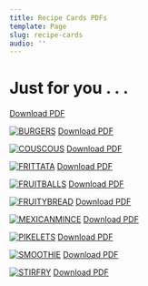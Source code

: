 ```yaml
---
title: Recipe Cards PDFs
template: Page
slug: recipe-cards
audio: ''
---
```

# Just for you . . .  
[Download PDF](/images/uploads/LEQLD_RecipeCard_BIRCHER_MUESLI.pdf)

[![BURGERS](/images/uploads/BURGERS.jpg)](/images/uploads/LEQLD_RecipeCard_BURGERS.pdf)
[Download PDF](/images/uploads/LEQLD_RecipeCard_BURGERS.pdf)

[![COUSCOUS](/images/uploads/COUSCOUS.jpg)](/images/uploads/LEQLD_RecipeCard_COUSCOUS.pdf)
[Download PDF](/images/uploads/LEQLD_RecipeCard_COUSCOUS.pdf)

[![FRITTATA](/images/uploads/FRITTATA.jpg)](/images/uploads/LEQLD_RecipeCard_FRITTATA.pdf)
[Download PDF](/images/uploads/LEQLD_RecipeCard_FRITTATA.pdf)

[![FRUITBALLS](/images/uploads/FRUITBALLS.jpg)](/images/uploads/LEQLD_RecipeCard_FRUITBALLS.pdf)
[Download PDF](/images/uploads/LEQLD_RecipeCard_FRUITBALLS.pdf)

[![FRUITYBREAD](/images/uploads/FRUITYBREAD.jpg)](/images/uploads/LEQLD_RecipeCard_FRUITYBREAD.pdf)
[Download PDF](/images/uploads/LEQLD_RecipeCard_FRUITYBREAD.pdf)

[![MEXICANMINCE](/images/uploads/MEXICANMINCE.jpg)](/images/uploads/LEQLD_RecipeCard_MEXICANMINCE.pdf)
[Download PDF](/images/uploads/LEQLD_RecipeCard_MEXICANMINCE.pdf)

[![PIKELETS](/images/uploads/PIKELETS.jpg)](/images/uploads/LEQLD_RecipeCard_PIKELETS.pdf)
[Download PDF](/images/uploads/LEQLD_RecipeCard_PIKELETS.pdf)

[![SMOOTHIE](/images/uploads/SMOOTHIE.jpg)](/images/uploads/LEQLD_RecipeCard_SMOOTHIE.pdf)
[Download PDF](/images/uploads/LEQLD_RecipeCard_SMOOTHIE.pdf)

[![STIRFRY](/images/uploads/STIRFRY.jpg)](/images/uploads/LEQLD_RecipeCard_STIRFRY.pdf)
[Download PDF](/images/uploads/LEQLD_RecipeCard_STIRFRY.pdf)
